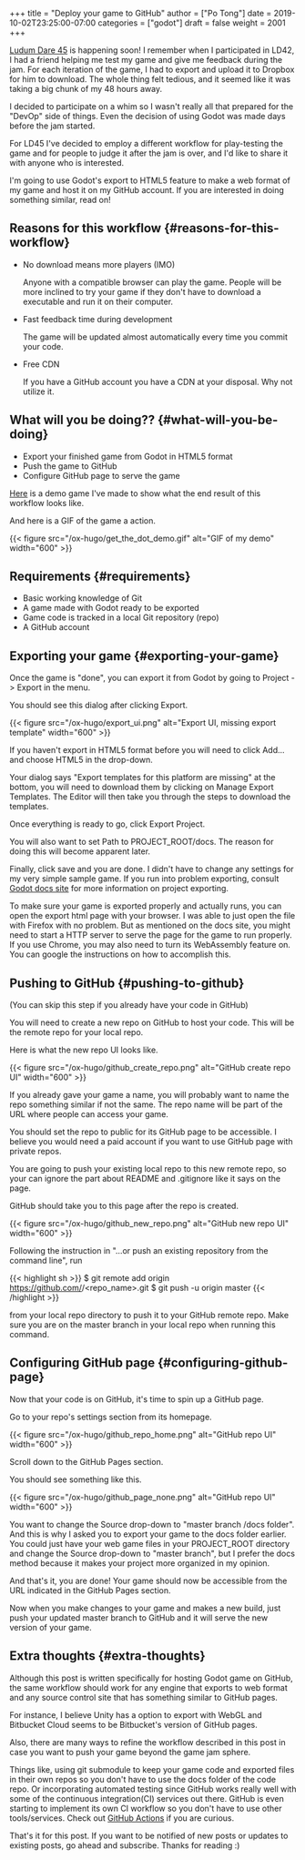 +++
title = "Deploy your game to GitHub"
author = ["Po Tong"]
date = 2019-10-02T23:25:00-07:00
categories = ["godot"]
draft = false
weight = 2001
+++

<a href="https://ldjam.com/" target="_blank">Ludum Dare 45</a> is happening soon! I remember when I participated in LD42, I had a friend helping me test my game and give me feedback during the jam. For each iteration of the game, I had to export and upload it to Dropbox for him to download. The whole thing felt tedious, and it seemed like it was taking a big chunk of my 48 hours away.

I decided to participate on a whim so I wasn't really all that prepared for the "DevOp" side of things. Even the decision of using Godot was made days before the jam started.

For LD45 I've decided to employ a different workflow for play-testing the game and for people to judge it after the jam is over, and I'd like to share it with anyone who is interested.

I'm going to use Godot's export to HTML5 feature to make a web format of my game and host it on my GitHub account. If you are interested in doing something similar, read on!


## Reasons for this workflow {#reasons-for-this-workflow}

-   No download means more players (IMO)

    Anyone with a compatible browser can play the game. People will be more inclined to try your game if they don't have to download a executable and run it on their computer.

-   Fast feedback time during development

    The game will be updated almost automatically every time you commit your code.

-   Free CDN

    If you have a GitHub account you have a CDN at your disposal. Why not utilize it.


## What will you be doing?? {#what-will-you-be-doing}

-   Export your finished game from Godot in HTML5 format
-   Push the game to GitHub
-   Configure GitHub page to serve the game

<a href="https://posworkshop.github.io/get-the-dot-demo/" target="_blank">Here</a> is a demo game I've made to show what the end result of this workflow looks like.

And here is a GIF of the game a action.

{{< figure src="/ox-hugo/get_the_dot_demo.gif" alt="GIF of my demo" width="600" >}}


## Requirements {#requirements}

-   Basic working knowledge of Git
-   A game made with Godot ready to be exported
-   Game code is tracked in a local Git repository (repo)
-   A GitHub account


## Exporting your game {#exporting-your-game}

Once the game is "done", you can export it from Godot by going to Project -> Export in the menu.

You should see this dialog after clicking Export.

{{< figure src="/ox-hugo/export_ui.png" alt="Export UI, missing export template" width="600" >}}

If you haven't export in HTML5 format before you will need to click Add... and choose HTML5 in the drop-down.

Your dialog says "Export templates for this platform are missing" at the bottom, you will need to download them by clicking on Manage Export Templates. The Editor will then take you through the steps to download the templates.

Once everything is ready to go, click Export Project.

You will also want to set Path to PROJECT\_ROOT/docs. The reason for doing this will become apparent later.

Finally, click save and you are done. I didn't have to change any settings for my very simple sample game. If you run into problem exporting, consult [Godot docs site](https://docs.godotengine.org/en/3.1/getting%5Fstarted/workflow/export/exporting%5Ffor%5Fweb.html) for more information on project exporting.

To make sure your game is exported properly and actually runs, you can open the export html page with your browser. I was able to just open the file with Firefox with no problem. But as mentioned on the docs site, you might need to start a HTTP server to serve the page for the game to run properly. If you use Chrome, you may also need to turn its WebAssembly feature on. You can google the instructions on how to accomplish this.


## Pushing to GitHub {#pushing-to-github}

(You can skip this step if you already have your code in GitHub)

You will need to create a new repo on GitHub to host your code. This will be the remote repo for your local repo.

Here is what the new repo UI looks like.

{{< figure src="/ox-hugo/github_create_repo.png" alt="GitHub create repo UI" width="600" >}}

If you already gave your game a name, you will probably want to name the repo something similar if not the same. The repo name will be part of the URL where people can access your game.

You should set the repo to public for its GitHub page to be accessible. I believe you would need a paid account if you want to use GitHub page with private repos.

You are going to push your existing local repo to this new remote repo, so your can ignore the part about README and .gitignore like it says on the page.

GitHub should take you to this page after the repo is created.

{{< figure src="/ox-hugo/github_new_repo.png" alt="GitHub new repo UI" width="600" >}}

Following the instruction in "…or push an existing repository from the command line", run

{{< highlight sh >}}
$ git remote add origin https://github.com/<username>/<repo_name>.git
$ git push -u origin master
{{< /highlight >}}

from your local repo directory to push it to your GitHub remote repo. Make sure you are on the master branch in your local repo when running this command.


## Configuring GitHub page {#configuring-github-page}

Now that your code is on GitHub, it's time to spin up a GitHub page.

Go to your repo's settings section from its homepage.

{{< figure src="/ox-hugo/github_repo_home.png" alt="GitHub repo UI" width="600" >}}

Scroll down to the GitHub Pages section.

You should see something like this.

{{< figure src="/ox-hugo/github_page_none.png" alt="GitHub repo UI" width="600" >}}

You want to change the Source drop-down to "master branch /docs folder". And this is why I asked you to export your game to the docs folder earlier. You could just have your web game files in your PROJECT\_ROOT directory and change the Source drop-down to "master branch", but I prefer the docs method because it makes your project more organized in my opinion.

And that's it, you are done! Your game should now be accessible from the URL indicated in the GitHub Pages section.

Now when you make changes to your game and makes a new build, just push your updated master branch to GitHub and it will serve the new version of your game.


## Extra thoughts {#extra-thoughts}

Although this post is written specifically for hosting Godot game on GitHub, the same workflow should work for any engine that exports to web format and any source control site that has something similar to GitHub pages.

For instance, I believe Unity has a option to export with WebGL and Bitbucket Cloud seems to be Bitbucket's version of GitHub pages.

Also, there are many ways to refine the workflow described in this post in case you want to push your game beyond the game jam sphere.

Things like, using git submodule to keep your game code and exported files in their own repos so you don't have to use the docs folder of the code repo. Or incorporating automated testing since GitHub works really well with some of the continuous integration(CI) services out there. GitHub is even starting to implement its own CI workflow so you don't have to use other tools/services. Check out [GitHub Actions](https://github.com/features/actions) if you are curious.

That's it for this post. If you want to be notified of new posts or updates to existing posts, go ahead and subscribe. Thanks for reading :)
